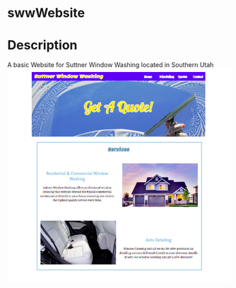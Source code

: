 # swwWebsite
# Description
A basic Website for Suttner Window Washing located in Southern Utah
![demo](https://github.com/rcorry/swwWebsite/blob/main/SWW.png)

